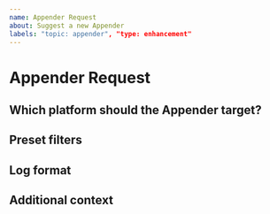 ```yaml
---
name: Appender Request
about: Suggest a new Appender
labels: "topic: appender", "type: enhancement"
---
```


# Appender Request

## Which platform should the Appender target?
<!-- 
A clear and concise description where the Appender should append its log entries to 
-->

## Preset filters
<!-- 
A clear and concise description of filters which should be always active. example: only log events with throwables attached 
-->

## Log format
<!-- 
A clear and concise description of how the log should be structured on the targeted platform 
-->

## Additional context
<!-- 
Some additional context 
-->
